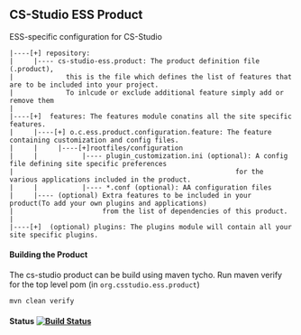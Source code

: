 ## CS-Studio ESS Product  

ESS-specific configuration for CS-Studio

```
|----[+] repository: 
|     |---- cs-studio-ess.product: The product definition file (.product), 
|             this is the file which defines the list of features that are to be included into your project. 
|             To inlcude or exclude additional feature simply add or remove them 
|   
|----[+]  features: The features module conatins all the site specific features.
|     |----[+] o.c.ess.product.configuration.feature: The feature containing customization and config files.
|     |     |----[+]rootfiles/configuration
|     |           |---- plugin_customization.ini (optional): A config file defining site specific preferences
|                                                       for the various applications included in the product.              
|     |           |---- *.conf (optional): AA configuration files                  
|     |---- (optional) Extra features to be included in your product(To add your own plugins and applications)
|                      from the list of dependencies of this product.
|
|----[+]  (optional) plugins: The plugins module will contain all your site specific plugins.
```

#### Building the Product

The cs-studio product can be build using maven tycho.
Run maven verify for the top level pom (in ```org.csstudio.ess.product```)
```
mvn clean verify
```

#### Status [![Build Status](https://travis-ci.org/ControlSystemStudio/travis-ci-status.svg?branch=master)](https://travis-ci.org/ControlSystemStudio/org.csstudio.ess.product)
